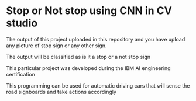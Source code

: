 # Stop or Not stop using CNN in CV studio #

The output of this project uploaded in this repository and you have upload any picture of stop sign or any other sign.

The output will be classified as is it a stop or a not stop sign 

This particular project was developed during the IBM AI engineering certification 

This programming can be used for automatic driving cars that will sense the road signboards and take actions accordingly
